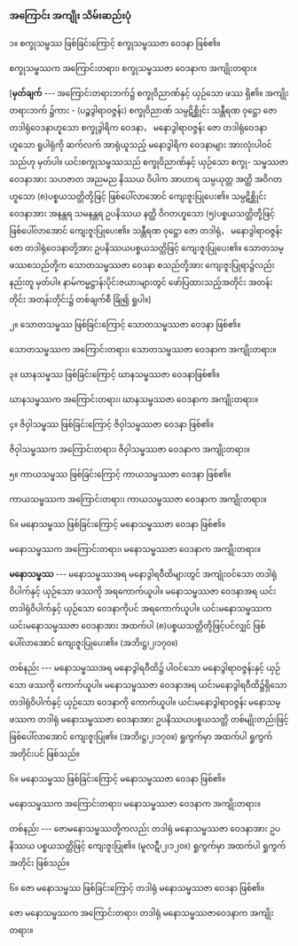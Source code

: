 ### အကြောင်း အကျိုး သိမ်းဆည်းပုံ

၁။ စက္ခုသမ္ဖဿ ဖြစ်ခြင်းကြောင့် စက္ခုသမ္ဖဿဇာ ဝေဒနာ ဖြစ်၏။

စက္ခုသမ္ဖဿက အကြောင်းတရား၊ စက္ခုသမ္ဖဿဇာ ဝေဒနာက အကျိုးတရား။

[**မှတ်ချက်** --- အကြောင်းတရားဘက်၌ စက္ခုဝိညာဏ်နှင့် ယှဉ်သော ဖဿ ရှိ၏။ အကျိုးတရားဘက်
၌ကား - (ပဉ္စဒွါရာဝဇ္ဇန်း) စက္ခုဝိညာဏ် သမ္ပဋိစ္ဆိုင်း သန္တီရဏ ဝုဋ္ဌော ဇော တဒါရုံဝေဒနာဟူသော စက္ခုဒွါရိက
ဝေဒနာ， မနောဒွါရာဝဇ္ဇန်း ဇော တဒါရုံဝေဒနာဟူသော ရူပါရုံကို ဆက်လက် အာရုံယူသည့် မနောဒွါရိက
ဝေဒနာများ အားလုံးပါဝင်သည်ဟု မှတ်ပါ။ ယင်းစက္ခုသမ္ဖဿသည် စက္ခုဝိညာဏ်နှင့် ယှဉ်သော စက္ခု-
သမ္ဖဿဇာ ဝေဒနာအား သဟဇာတ အညမည နိဿယ ဝိပါက အာဟာရ သမ္ပယုတ္တ အတ္ထိ အဝိဂတ ဟူသော
(၈)ပစ္စယသတ္တိတို့ဖြင့် ဖြစ်ပေါ်လာအောင် ကျေးဇူးပြုပေး၏။ သမ္ပဋိစ္ဆိုင်းဝေဒနာအား အနန္တရ သမနန္တရ
ဥပနိဿယ နတ္ထိ ဝိဂတဟူသော (၅)ပစ္စယသတ္တိတို့ဖြင့် ဖြစ်ပေါ်လာအောင် ကျေးဇူးပြုပေး၏။ သန္တီရဏ ဝုဋ္ဌော
ဇော တဒါရုံ， မနောဒွါရာဝဇ္ဇန်း ဇော တဒါရုံဝေဒနာတို့အား ဥပနိဿယပစ္စယသတ္တိဖြင့် ကျေးဇူးပြုပေး၏။
သောတသမ္ဖဿစသည်တို့က သောတသမ္ဖဿဇာ ဝေဒနာ စသည်တို့အား ကျေးဇူးပြုရာ၌လည်း နည်းတူ
မှတ်ပါ။ နာမ်ကမ္မဋ္ဌာန်းပိုင်းဇယားများတွင် ဖော်ပြထားသည့်အတိုင်း အတန်းတိုင်း အတန်းတိုင်း၌ တစ်ချက်စီ
ခြုံ၍ ရှုပါ။]

၂။ သောတသမ္ဖဿ ဖြစ်ခြင်းကြောင့် သောတသမ္ဖဿဇာ ဝေဒနာ ဖြစ်၏။

သောတသမ္ဖဿက အကြောင်းတရား၊ သောတသမ္ဖဿဇာ ဝေဒနာက အကျိုးတရား။

၃။ ဃာနသမ္ဖဿ ဖြစ်ခြင်းကြောင့် ဃာနသမ္ဖဿဇာ ဝေဒနာဖြစ်၏။

ဃာနသမ္ဖဿက အကြောင်းတရား၊ ဃာနသမ္ဖဿဇာ ဝေဒနာက အကျိုးတရား။

၄။ ဇိဝှါသမ္ဖဿ ဖြစ်ခြင်းကြောင့် ဇိဝှါသမ္ဖဿဇာ ဝေဒနာ ဖြစ်၏။

ဇိဝှါသမ္ဖဿက အကြောင်းတရား၊ ဇိဝှါသမ္ဖဿဇာ ဝေဒနာက အကျိုးတရား။

၅။ ကာယသမ္ဖဿ ဖြစ်ခြင်းကြောင့် ကာယသမ္ဖဿဇာ ဝေဒနာ ဖြစ်၏။

ကာယသမ္ဖဿက အကြောင်းတရား၊ ကာယသမ္ဖဿဇာ ဝေဒနာက အကျိုးတရား။

၆။ မနောသမ္ဖဿ ဖြစ်ခြင်းကြောင့် မနောသမ္ဖဿဇာ ဝေဒနာ ဖြစ်၏။

မနောသမ္ဖဿက အကြောင်းတရား၊ မနောသမ္ဖဿဇာ ဝေဒနာက အကျိုးတရား။

**မနောသမ္ဖဿ** --- မနောသမ္ဖဿအရ မနောဒွါရဝီထိများတွင် အကျုံးဝင်သော တဒါရုံဝိပါက်နှင့်
ယှဉ်သော ဖဿကို အရကောက်ယူပါ။ မနောသမ္ဖဿဇာ ဝေဒနာအရ ယင်းတဒါရုံဝိပါက်နှင့် ယှဉ်သော
ဝေဒနာကိုပင် အရကောက်ယူပါ။ ယင်းမနောသမ္ဖဿက ယင်းမနောသမ္ဖဿဇာ ဝေဒနာအား အထက်ပါ
(၈)ပစ္စယသတ္တိတို့ဖြင့်ပင်လျှင် ဖြစ်ပေါ်လာအောင် ကျေးဇူးပြုပေး၏။ (အဘိ၊ဋ္ဌ၊၂၊၁၇၀။)

တစ်နည်း --- မနောသမ္ဖဿအရ မနောဒွါရဝီထိ၌ ပါဝင်သော မနောဒွါရာဝဇ္ဇန်းနှင့် ယှဉ်သော ဖဿကို
ကောက်ယူပါ။ မနောသမ္ဖဿဇာ ဝေဒနာအရ ယင်းမနောဒွါရဝီထိ၌ရှိသော တဒါရုံဝိပါက်နှင့် ယှဉ်သော
ဝေဒနာကို ကောက်ယူပါ။ ယင်းမနောဒွါရာဝဇ္ဇန်း မနောသမ္ဖဿက တဒါရုံ မနောသမ္ဖဿဇာ ဝေဒနာအား
ဥပနိဿယပစ္စယသတ္တိ တစ်မျိုးတည်းဖြင့် ဖြစ်ပေါ်လာအောင် ကျေးဇူးပြု၏။ (အဘိ၊ဋ္ဌ၊၂၊၁၇၀။) ရှုကွက်မှာ
အထက်ပါ ရှုကွက်အတိုင်းပင် ဖြစ်သည်။

၆။ မနောသမ္ဖဿ ဖြစ်ခြင်းကြောင့် မနောသမ္ဖဿဇာ ဝေဒနာ ဖြစ်၏။

မနောသမ္ဖဿက အကြောင်းတရား၊ မနောသမ္ဖဿဇာ ဝေဒနာက အကျိုးတရား။

တစ်နည်း --- ဇောမနောသမ္ဖဿတို့ကလည်း တဒါရုံ မနောသမ္ဖဿဇာ ဝေဒနာအား ဥပနိဿယ
ပစ္စယသတ္တိဖြင့် ကျေးဇူးပြု၏။ (မူလဋီ၊၂၊၁၂၀။) ရှုကွက်မှာ အထက်ပါ ရှုကွက်အတိုင်း ဖြစ်သည်။

၆။ ဇော မနောသမ္ဖဿ ဖြစ်ခြင်းကြောင့် တဒါရုံ မနောသမ္ဖဿဇာ ဝေဒနာ ဖြစ်၏။

ဇော မနောသမ္ဖဿက အကြောင်းတရား၊ တဒါရုံ မနောသမ္ဖဿဇာဝေဒနာက အကျိုးတရား။